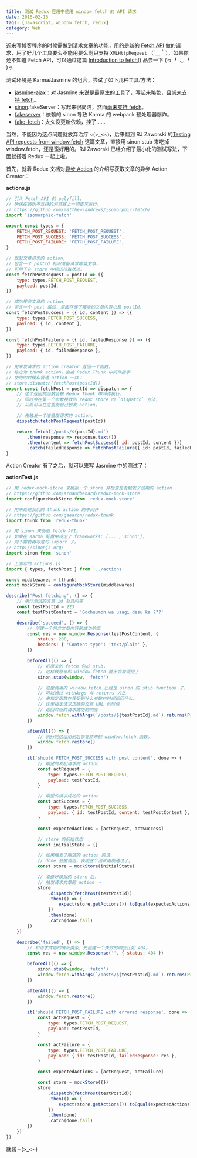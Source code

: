 ```yaml
---
title: 测试 Redux 应用中使用 window.fetch 的 API 请求
date: 2016-02-16
tags: [Javascript, window.fetch, redux]
category: Web
---
```


近来写博客程序的时候需做到请求文章的功能，用的是新的 [Fetch API][] 做的请求，用了好几个工具要么不能用要么尚只支持 `XMLHttpRequest` （´＿｀），如果你还不知道 Fetch API，可以通过这篇 [Introduction to fetch()][intro fetch()] 品尝一下 (っ ╹ ◡ ╹ )っ

测试环境是 Karma/Jasmine 的组合，尝试了如下几种工具/方法：

-   [jasmine-ajax][]：对 Jasmine 来说是最原生的工具了，写起来略繁，且[尚未支持 fetch][support_window.fetch_jasmine-ajax]。
-   [sinon][sinonjs].fakeServer：写起来很简洁，然而[尚未支持 fetch][fakefetch_sinonjs]。
-   [fakeserver][]：依赖的 sinon 导致 Karma 的 webpack 预处理器爆炸。
-   [fake-fetch][]：太久没更新依赖，挂了……

当然，不能因为这点问题就放弃治疗 ~(>\_<~)，后来翻到 RJ Zaworski 的[Testing API requests from window.fetch][test fetch with sinon.stub] 这篇文章，直接用 sinon.stub 来吃掉 window.fetch，还是蛮好用的。RJ Zaworski 已经介绍了最小化的测试写法，下面就搭着 Redux 一起上啦。

首先，就着 Redux 文档对[异步 Action][asyncactions] 的介绍写获取文章的异步 Action Creator：

**actions.js**

```javascript
// 引入 Fetch API 的 polyfill，
// 确保在遇到不支持的浏览器上一切正常运行。
// https://github.com/matthew-andrews/isomorphic-fetch/
import 'isomorphic-fetch'

export const types = {
    FETCH_POST_REQUEST: 'FETCH_POST_REQUEST',
    FETCH_POST_SUCCESS: 'FETCH_POST_SUCCESS',
    FETCH_POST_FAILURE: 'FETCH_POST_FAILURE',
}

// 发起文章请求的 action，
// 包含一个 postId 标识准备请求哪篇文章，
// 可用于在 store 中标识拉取状态。
const fetchPostRequest = postId => ({
    type: types.FETCH_POST_REQUEST,
    payload: postId,
})

// 成功接收文章的 action，
// 包含一个 post 属性，里面存储了接收的文章内容以及 postId。
const fetchPostSuccess = ({ id, content }) => ({
    type: types.FETCH_POST_SUCCESS,
    payload: { id, content },
})

const fetchPostFailure = ({ id, failedResponse }) => ({
    type: types.FETCH_POST_FAILURE,
    payload: { id, failedResponse },
})

// 用来发请求的 action creator 返回一个函数，
// 称之为 thunk action，会被 Redux Thunk 中间件接手
// 使用的时候和普通 action 一样：
// store.dispatch(fetchPost(postId))
export const fetchPost = postId => dispatch => {
    // 这个返回的函数会被 Redux Thunk 中间件执行，
    // 同时会在第一个参数接收到 redux store 的 `dispatch` 方法，
    // 从而可以在这里面自己触发 action。

    // 先触发一个准备发请求的 action，
    dispatch(fetchPostRequest(postId))

    return fetch(`/posts/${postId}.md`)
        .then(response => response.text())
        .then(content => fetchPostSuccess({ id: postId, content }))
        .catch(failedResponse => fetchPostFailure({ id: postId, failedResponse }))
}
```

Action Creator 有了之后，就可以来写 Jasmine 中的测试了：

**actionTest.js**

```javascript
// 用 redux-mock-store 来模拟一个 store 并检查是否触发了预期的 action
// https://github.com/arnaudbenard/redux-mock-store
import configureMockStore from 'redux-mock-store'

// 用来处理我们的 thunk action 的中间件
// https://github.com/gaearon/redux-thunk
import thunk from 'redux-thunk'

// 用 sinon 来伪造 fetch API。
// 如果在 Karma 配置中设定了 frameworks: [... ,'sinon']，
// 则不需要再写这句 import 了。
// http://sinonjs.org/
import sinon from 'sinon'

// 上面写的 actions.js
import { types, fetchPost } from '../actions'

const middlewares = [thunk]
const mockStore = configureMockStore(middlewares)

describe('Post fetching', () => {
    // 用作测试的文章 id 及其内容
    const testPostId = 223
    const testPostContent = 'Gochuumon wa usagi desu ka ???'

    describe('succeed', () => {
        // 创建一个包含文章内容的成功响应
        const res = new window.Response(testPostContent, {
            status: 200,
            headers: { 'Content-type': 'text/plain' },
        })

        beforeAll(() => {
            // 把原来的 fetch 包成 stub，
            // 这样做原来的 window.fetch 就不会被调用了
            sinon.stub(window, 'fetch')

            // 这里调用的 window.fetch 已经是 sinon 的 stub function 了，
            // 可以通过 withArgs 与 returns 方法
            // 来指定函数在接受到什么参数的时候返回什么。
            // 这里指定请求正确的文章 URL 的时候
            // 返回对应的请求成功的响应
            window.fetch.withArgs(`/posts/${testPostId}.md`).returns(Promise.resolve(res))
        })

        afterAll(() => {
            // 执行完这组用例后恢复原来的 window.fetch 函数。
            window.fetch.restore()
        })

        it('should FETCH_POST_SUCCESS with post content', done => {
            // 期望的发起请求的 action
            const actRequest = {
                type: types.FETCH_POST_REQUEST,
                payload: testPostId,
            }

            // 期望的请求成功的 action
            const actSuccess = {
                type: types.FETCH_POST_SUCCESS,
                payload: { id: testPostId, content: testPostContent },
            }

            const expectedActions = [actRequest, actSuccess]

            // store 的初始状态
            const initialState = {}

            // 如果触发了期望的 action 的话，
            // done 会被调用，表明这个测试用例通过了。
            const store = mockStore(initialState)

            // 准备好模拟的 store 后，
            // 触发请求文章的 action ～
            store
                .dispatch(fetchPost(testPostId))
                .then(() => {
                    expect(store.getActions()).toEqual(expectedActions)
                })
                .then(done)
                .catch(done.fail)
        })
    })

    describe('failed', () => {
        // 和请求成功的情况类似，先创建一个失败的响应比如 404。
        const res = new window.Response('', { status: 404 })

        beforeAll(() => {
            sinon.stub(window, 'fetch')
            window.fetch.withArgs(`/posts/${testPostId}.md`).returns(Promise.reject(res)) // 失败的请求应该用 Promise.reject()
        })

        afterAll(() => {
            window.fetch.restore()
        })

        it('should FETCH_POST_FAILURE with errored response', done => {
            const actRequest = {
                type: types.FETCH_POST_REQUEST,
                payload: testPostId,
            }

            const actFailure = {
                type: types.FETCH_POST_FAILURE,
                payload: { id: testPostId, failedResponse: res },
            }

            const expectedActions = [actRequest, actFailure]

            const store = mockStore({})
            store
                .dispatch(fetchPost(testPostId))
                .then(() => {
                    expect(store.getActions()).toEqual(expectedActions)
                })
                .then(done)
                .catch(done.fail)
        })
    })
})
```

就酱 ~(>\_<~)

[asyncactions]: http://redux.js.org/docs/advanced/AsyncActions.html 'Async Actions | Redux'
[intro fetch()]: https://developers.google.com/web/updates/2015/03/introduction-to-fetch 'Introduction to fetch() | Web Updates - Google Developers'
[fake-fetch]: https://github.com/msn0/fake-fetch
[fakeserver]: https://github.com/faassen/fakeserver/
[sinonjs]: http://sinonjs.org/
[fakefetch_sinonjs]: https://github.com/sinonjs/sinon/issues/720
[nock]: https://github.com/pgte/nock/
[browser: support fetch| nock]: https://github.com/pgte/nock/issues/409
[support_window.fetch_jasmine-ajax]: https://github.com/jasmine/jasmine-ajax/issues/134
[jasmine-ajax]: https://github.com/jasmine/jasmine-ajax/
[fetch api]: https://developer.mozilla.org/en-US/docs/Web/API/Fetch_API 'Fetch API - Web APIs | MDN'
[test fetch with sinon.stub]: http://rjzaworski.com/2015/06/testing-api-requests-from-window-fetch 'Testing API requests from window.fetch | rj zaworski'
